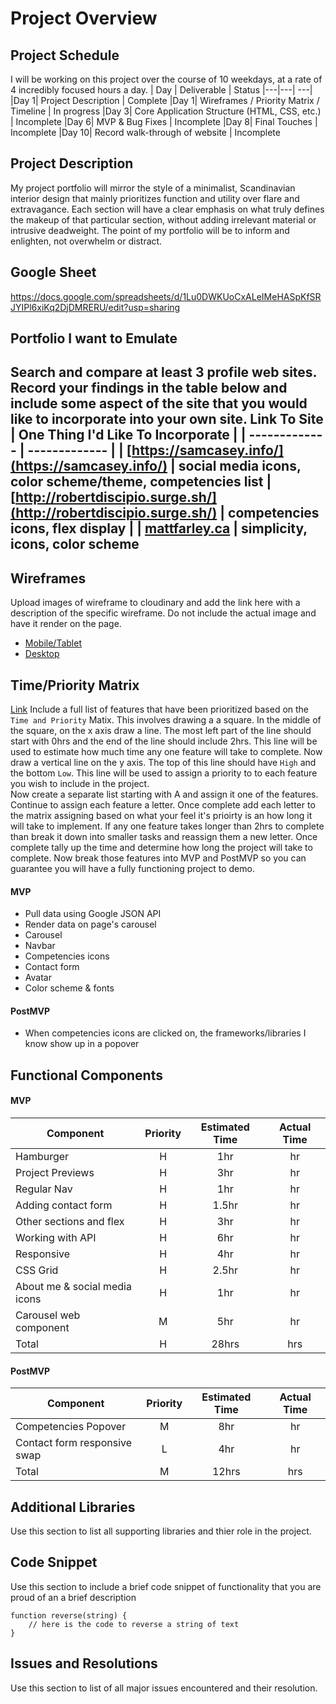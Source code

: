 # Project Overview
## Project Schedule
I will be working on this project over the course of 10 weekdays, at a rate of 4 incredibly focused hours a day. 
|  Day | Deliverable | Status
|---|---| ---|
|Day 1| Project Description | Complete
|Day 1| Wireframes / Priority Matrix / Timeline | In progress
|Day 3| Core Application Structure (HTML, CSS, etc.) | Incomplete
|Day 6| MVP & Bug Fixes | Incomplete
|Day 8| Final Touches | Incomplete
|Day 10| Record walk-through of website | Incomplete

## Project Description
My project portfolio will mirror the style of a minimalist, Scandinavian interior design that mainly prioritizes function and utility over flare and extravagance. Each section will have a clear emphasis on what truly defines the makeup of that particular section, without adding irrelevant material or intrusive deadweight. The point of my portfolio will be to inform and enlighten, not overwhelm or distract.

## Google Sheet
https://docs.google.com/spreadsheets/d/1Lu0DWKUoCxALeIMeHASpKfSRJYIPl6xiKq2DjDMRERU/edit?usp=sharing

## Portfolio I want to Emulate
Search and compare at least 3 profile web sites.  Record your findings in the table below and include some aspect of the site that you would like to incorporate into your own site.
Link To Site  | One Thing I'd Like To Incorporate | 
| ------------- | ------------- |
| [https://samcasey.info/](https://samcasey.info/) | social media icons, color scheme/theme, competencies list
|[http://robertdiscipio.surge.sh/](http://robertdiscipio.surge.sh/) | competencies icons, flex display |
| [mattfarley.ca](http://mattfarley.ca/) |  simplicity, icons, color scheme
---

## Wireframes
Upload images of wireframe to cloudinary and add the link here with a description of the specific wireframe. Do not include the actual image and have it render on the page.  
- [Mobile/Tablet](https://res.cloudinary.com/dvnl2s9um/image/upload/v1608512304/PROJECT_1_Mobile_Tablet_Mockup_dnttwv.png)
- [Desktop](https://res.cloudinary.com/dvnl2s9um/image/upload/v1608513483/PROJECT_1_Desktop_Mockup_okimjb.png)


## Time/Priority Matrix 
[Link](https://res.cloudinary.com/jkeohan/image/upload/a_270/v1591621734/project1_matrix_ocy5gc_h1kg0m.jpg)
Include a full list of features that have been prioritized based on the `Time and Priority` Matix.  This involves drawing a a square.  In the middle of the square, on the x axis draw a line.  The most left part of the line should start with 0hrs and the end of the line should include 2hrs.  This line will be used to estimate how much time any one feature will take to complete. 
Now draw a vertical line on the y axis.  The top of this line should have `High` and the bottom `Low`.  This line will be used to assign a priority to to each feature you wish to include in the project.  
Now create a separate list starting with A and assign it one of the features.  Continue to assign each feature a letter.  Once complete add each letter to the matrix assigning based on what your feel it's prioirty is an how long it will take to implement. If any one feature takes longer than 2hrs to complete than break it down into smaller tasks and reassign them a new letter. 
Once complete tally up the time and determine how long the project will take to complete. Now break those features into MVP and PostMVP so you can guarantee you will have a fully functioning project to demo. 
 

#### MVP
- Pull data using Google JSON API 
- Render data on page's carousel
- Carousel
- Navbar
- Competencies icons
- Contact form
- Avatar
- Color scheme & fonts

#### PostMVP 
- When competencies icons are clicked on, the frameworks/libraries I know show up in a popover

## Functional Components

#### MVP
| Component | Priority | Estimated Time | Actual Time |
| --- | :---: |  :---: | :---: | 
| Hamburger | H | 1hr | hr |
| Project Previews | H | 3hr | hr |
| Regular Nav | H | 1hr | hr |  
| Adding contact form | H | 1.5hr|  hr | 
| Other sections and flex| H | 3hr | hr|
| Working with API | H | 6hr |  hr | 
| Responsive | H | 4hr | hr |
| CSS Grid | H | 2.5hr | hr | 
| About me & social media icons | H | 1hr |  hr |
| Carousel web component | M | 5hr |  hr |
| Total | H | 28hrs | hrs |

#### PostMVP
| Component | Priority | Estimated Time | Actual Time |
| --- | :---: |  :---: | :---: | 
| Competencies Popover | M | 8hr | hr |
| Contact form responsive swap | L | 4hr | hr |
| Total | M | 12hrs| hrs |

## Additional Libraries
 Use this section to list all supporting libraries and thier role in the project. 
 
## Code Snippet
Use this section to include a brief code snippet of functionality that you are proud of an a brief description  
```
function reverse(string) {
	// here is the code to reverse a string of text
}
```
## Issues and Resolutions
 Use this section to list of all major issues encountered and their resolution.